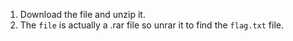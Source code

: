 1. Download the file and unzip it.
2. The `file` is actually a .rar file so unrar it to find the `flag.txt` file.